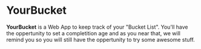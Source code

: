 # YourBucket

**YourBucket** is a Web App to keep track of your "Bucket List". You'll have the oppertunity to set a completition age and as you near that, we will remind you
so you will still have the oppertunity to try some awesome stuff.
